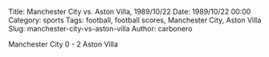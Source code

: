 Title: Manchester City vs. Aston Villa, 1989/10/22
Date: 1989/10/22 00:00
Category: sports
Tags: football, football scores, Manchester City, Aston Villa
Slug: manchester-city-vs-aston-villa
Author: carbonero


Manchester City 0 - 2 Aston Villa

